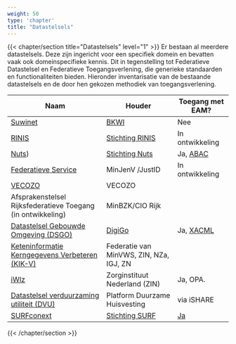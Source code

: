 ```yaml
---
weight: 50
type: 'chapter'
title: "Datastelsels"
---
```

{{< chapter/section title="Datastelsels" level="1" >}}
Er bestaan al meerdere datastelsels. Deze zijn ingericht voor een specifiek domein en bevatten vaak ook
domeinspecifieke kennis. Dit in tegenstelling tot Federatieve Datastelsel en Federatieve Toegangsverlening, die generieke standaarden en functionaliteiten bieden.
Hieronder inventarisatie van de bestaande datastelsels en de door hen gekozen methodiek van toegangsverlening.

| Naam                                                                                                         | Houder                                                 | Toegang met EAM?                                                                                           |
|--------------------------------------------------------------------------------------------------------------|--------------------------------------------------------|------------------------------------------------------------------------------------------------------------| 
| [Suwinet ](https://bkwi.nl/producten/suwinet-inkijk)                                                         | [BKWI](https://bkwi.nl/)                               | Nee                                                                                                        |
| [RINIS](https://www.rinis.nl/nl/)                                                                            | [Stichting RINIS](https://www.rinis.nl/nl/over-rinis/) | In ontwikkeling                                                                                            |
| [Nuts](https://nuts.nl/))                                                                                    | [Stichting Nuts](https://nuts.nl/stichting/)           | Ja, [ABAC](https://nuts-foundation.gitbook.io/v1/rfc/rfc014-authorization-credential#id-4.-access-control) |
| [Federatieve Service](https://justitieconnect.nl/fs-public/)                                                 | MinJenV /JustID                                        | In ontwikkeling                                                                                            |
| [VECOZO](https://www.vecozo.nl/)                                                                             | VECOZO                                                 |                                                                                                            |
| Afsprakenstelsel Rijksfederatieve Toegang (in ontwikkeling)                                                  | MinBZK/CIO Rijk                                        |                                                                                                            |
| [Datastelsel Gebouwde Omgeving (DSGO)](https://afsprakenstelseldsgo.atlassian.net/wiki/spaces/DSGO/overview) | [DigiGo](https://www.digigo.nu/)                       | Ja, [XACML](https://afsprakenstelseldsgo.atlassian.net/wiki/spaces/DSGO/pages/316970439/Autorisatie)       |
| [Keteninformatie Kerngegevens Verbeteren (KIK-V)  ](https://www.kik-v.nl/)                                   | Federatie van MinVWS, ZIN, NZa, IGJ, ZN                |                                                                                                            |
| [iWlz](https://www.istandaarden.nl/iwlz)                                                                     | Zorginstituut Nederland (ZIN)                          | Ja, OPA.                                                                                                   |
| [Datastelsel verduurzaming utiliteit (DVU) ](https://www.platformduurzamehuisvesting.nl/dvu/)                                                                 | Platform Duurzame Huisvesting                          | via iSHARE                                                                                                 |
|  [SURFconext](https://servicedesk.surf.nl/wiki/spaces/WIKI/pages/117179235/SURFconext)                                                                                                                                                             | [Stichting SURF](https://www.surf.nl/)                                         | [Ja](https://servicedesk.surf.nl/wiki/spaces/IAM/pages/128910055/Autorisatieregels)                                                                                                         |
{{< /chapter/section >}}
